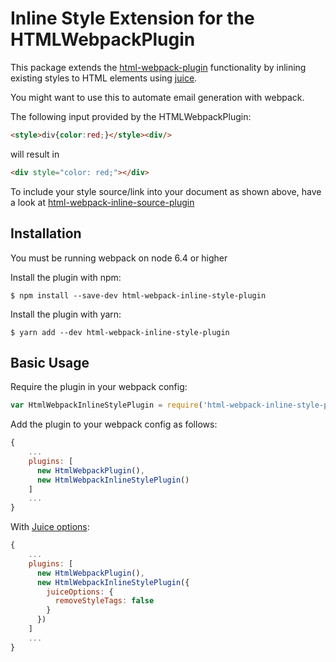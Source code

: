 Inline Style Extension for the HTMLWebpackPlugin
========================================

This package extends the [html-webpack-plugin](https://github.com/jantimon/html-webpack-plugin) functionality by inlining existing styles to HTML elements using [juice](https://github.com/Automattic/juice).

You might want to use this to automate email generation with webpack.

The following input provided by the HTMLWebpackPlugin:
```html
<style>div{color:red;}</style><div/>
```

will result in
```html
<div style="color: red;"></div>
```

To include your style source/link into your document as shown above, have a look at [html-webpack-inline-source-plugin](https://github.com/DustinJackson/html-webpack-inline-source-plugin)


Installation
------------
You must be running webpack on node 6.4 or higher

Install the plugin with npm:
```shell
$ npm install --save-dev html-webpack-inline-style-plugin
```

Install the plugin with yarn:
```shell
$ yarn add --dev html-webpack-inline-style-plugin
```

Basic Usage
-----------
Require the plugin in your webpack config:

```javascript
var HtmlWebpackInlineStylePlugin = require('html-webpack-inline-style-plugin');
```

Add the plugin to your webpack config as follows:

```javascript
{
	...
	plugins: [
	  new HtmlWebpackPlugin(),
	  new HtmlWebpackInlineStylePlugin()
	]
	...
}
```

With [Juice options](https://www.npmjs.com/package/juice#options):

```javascript
{
	...
	plugins: [
	  new HtmlWebpackPlugin(),
	  new HtmlWebpackInlineStylePlugin({
	    juiceOptions: {
	      removeStyleTags: false
	    }
	  })
	]
	...
}
